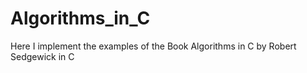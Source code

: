 # Algorithms_in_C

Here I implement the examples of the Book Algorithms in C by Robert Sedgewick in C
